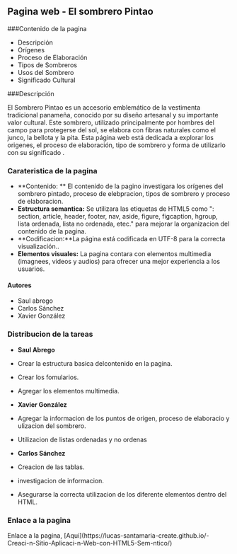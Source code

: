 ## Pagina web - El sombrero Pintao

###Contenido de la pagina
- Descripción
- Orígenes
- Proceso de Elaboración
- Tipos de Sombreros
- Usos del Sombrero
- Significado Cultural

###Descripción
<p>El Sombrero Pintao es un accesorio emblemático de la vestimenta tradicional panameña, conocido por su diseño artesanal y su importante valor cultural. Este sombrero, utilizado principalmente por hombres del campo para protegerse del sol, se elabora con fibras naturales como el junco, la bellota y la pita.
</h>
Esta página web está dedicada a explorar los origenes, el proceso de elaboración, tipo de sombrero y forma de utilizarlo con su significado . </p>


### Carateristica de la pagina
- **Contenido: ** El contenido de la pagino investigara los orígenes del sombrero pintado, proceso de elebpracion, tipos de sombrero y proceso de elaboracion.
- **Estructura semantica:** Se utilizara las etiquetas de HTML5 como ": section, article, header, footer, nav, aside, figure, figcaption, hgroup, lista ordenada, lista no ordenada, etec." para mejorar la organizacion del contenido de la pagina.
- **Codificacion:**La página está codificada en UTF-8 para la correcta visualización..
- **Elementos visuales:** La pagina contara con elementos multimedia  (imagnees, videos y audios) para ofrecer una mejor experiencia a los usuarios.

#### Autores
- Saul abrego
- Carlos Sánchez
- Xavier González

### Distribucion de la tareas
- **Saul Abrego**
 -  Crear la estructura basica delcontenido en  la pagina.
 - Crear los fomularios.
 - Agregar los elementos multimedia.

- **Xavier González**
 - Agregar la informacion de los puntos de origen, proceso de elaboracio y ulizacion del sombrero.
 - Utilizacion de listas ordenadas y no ordenas

- **Carlos Sánchez**
 - Creacion de las tablas.
 - investigacion de informacion.
 - Asegurarse la correcta utilizacion de los diferente elementos dentro del HTML.

### Enlace a la pagina
<P> Enlace a la pagina, [Aqui](https://lucas-santamaria-create.github.io/-Creaci-n-Sitio-Aplicaci-n-Web-con-HTML5-Sem-ntico/)</P>
